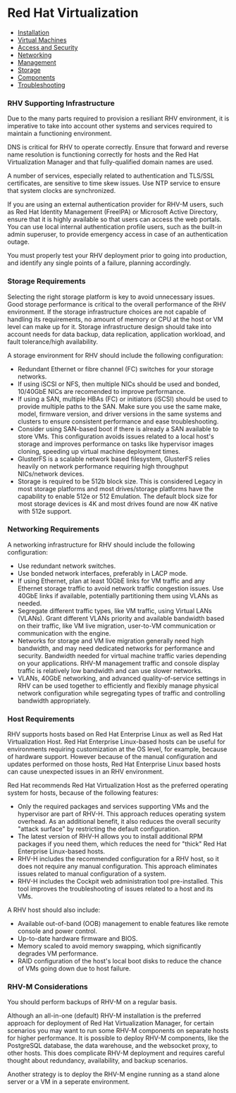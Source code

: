 # Red Hat Virtualization

* [Installation](RHV-Installation)
* [Virtual Machines](RHV-Virtual_Machines)
* [Access and Security](RHV-Access)
* [Networking](RHV-Networking)
* [Management](RHV-Management)
* [Storage](RHV-Storage)
* [Components](RHV-Components)
* [Troubleshooting](RHV-Troubleshooting)


### RHV Supporting Infrastructure

Due to the many parts required to provision a resiliant RHV environment, it is imperative to take into account other systems and services required to maintain a functioning environment.

DNS is critical for RHV to operate correctly. Ensure that forward and reverse name resolution is functioning correctly for hosts and the Red Hat Virtualization Manager and that fully-qualified domain names are used.

A number of services, especially related to authentication and TLS/SSL certificates, are sensitive to time skew issues. Use NTP service to ensure that system clocks are synchronized.

If you are using an external authentication provider for RHV-M users, such as Red Hat Identity Management (FreeIPA) or Microsoft Active Directory, ensure that it is highly available so that users can access the web portals. You can use local internal authentication profile users, such as the built-in admin superuser, to provide emergency access in case of an authentication outage.

You must properly test your RHV deployment prior to going into production, and identify any single points of a failure, planning accordingly.

### Storage Requirements

Selecting the right storage platform is key to avoid unnecessary issues. Good storage performance is critical to the overall performance of the RHV environment. If the storage infrastructure choices are not capable of handling its requirements, no amount of memory or CPU at the host or VM level can make up for it. Storage infrastructure design should take into account needs for data backup, data replication, application workload, and fault tolerance/high availability.

A storage environment for RHV should include the following configuration:

* Redundant Ethernet or fibre channel (FC) switches for your storage networks.
* If using iSCSI or NFS, then multiple NICs should be used and bonded, 10/40GbE NICs are recomended to improve performance.
* If using a SAN, multiple HBAs (FC) or initiators (iSCSI) should be used to provide multiple paths to the SAN. Make sure you use the same make, model, firmware version, and driver versions in the same systems and clusters to ensure consistent performance and ease troubleshooting.
* Consider using SAN-based boot if there is already a SAN available to store VMs. This configuration avoids issues related to a local host's storage and improves performance on tasks like hypervisor images cloning, speeding up virtual machine deployment times.
* GlusterFS is a scalable network based filesystem, GlusterFS relies heavily on network performance requiring high throughput NICs/network devices.
* Storage is required to be 512b block size. This is considered Legacy in most storage platforms and most drives/storage platforms have the capability to enable 512e or 512 Emulation. The default block size for most storage devices is 4K and most drives found are now 4K native with 512e support.

### Networking Requirements

A networking infrastructure for RHV should include the following configuration:

* Use redundant network switches.
* Use bonded network interfaces, preferably in LACP mode.
* If using Ethernet, plan at least 10GbE links for VM traffic and any Ethernet storage traffic to avoid network traffic congestion issues. Use 40GbE links if available, potentially partitioning them using VLANs as needed.
* Segregate different traffic types, like VM traffic, using Virtual LANs (VLANs). Grant different VLANs priority and available bandwidth based on their traffic, like VM live migration, user-to-VM communication or communication with the engine.
* Networks for storage and VM live migration generally need high bandwidth, and may need dedicated networks for performance and security. Bandwidth needed for virtual machine traffic varies depending on your applications. RHV-M management traffic and console display traffic is relatively low bandwidth and can use slower networks.
* VLANs, 40GbE networking, and advanced quality-of-service settings in RHV can be used together to efficiently and flexibly manage physical network configuration while segregating types of traffic and controlling bandwidth appropriately.

### Host Requirements

RHV supports hosts based on Red Hat Enterprise Linux as well as Red Hat Virtualization Host. Red Hat Enterprise Linux-based hosts can be useful for environments requiring customization at the OS level, for example, because of hardware support. However because of the manual configuration and updates performed on those hosts, Red Hat Enterprise Linux based hosts can cause unexpected issues in an RHV environment.

Red Hat recommends Red Hat Virtualization Host as the preferred operating system for hosts, because of the following features:

* Only the required packages and services supporting VMs and the hypervisor are part of RHV-H. This approach reduces operating system overhead. As an additional benefit, it also reduces the overall security "attack surface" by restricting the default configuration.
* The latest version of RHV-H allows you to install additional RPM packages if you need them, which reduces the need for "thick" Red Hat Enterprise Linux-based hosts.
* RHV-H includes the recommended configuration for a RHV host, so it does not require any manual configuration. This approach eliminates issues related to manual configuration of a system.
* RHV-H includes the Cockpit web administration tool pre-installed. This tool improves the troubleshooting of issues related to a host and its VMs.

A RHV host should also include:

* Available out-of-band (OOB) management to enable features like remote console and power control.
* Up-to-date hardware firmware and BIOS.
* Memory scaled to avoid memory swapping, which significantly degrades VM performance.
* RAID configuration of the host's local boot disks to reduce the chance of VMs going down due to host failure.

### RHV-M Considerations

You should perform backups of RHV-M on a regular basis.

Although an all-in-one (default) RHV-M installation is the preferred approach for deployment of Red Hat Virtualization Manager, for certain scenarios you may want to run some RHV-M components on separate hosts for higher performance. It is possible to deploy RHV-M components, like the PostgreSQL database, the data warehouse, and the websocket proxy, to other hosts. This does complicate RHV-M deployment and requires careful thought about redundancy, availability, and backup scenarios.

Another strategy is to deploy the RHV-M engine running as a stand alone server or a VM in a seperate environment.
